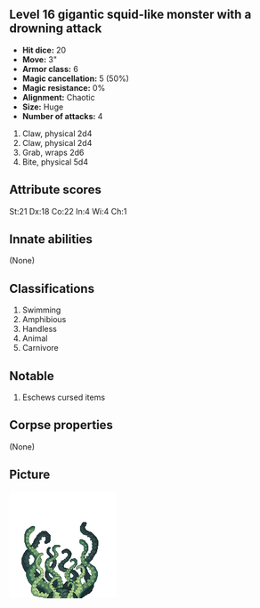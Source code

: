 ## Level 16 gigantic squid-like monster with a drowning attack
- **Hit dice:** 20
- **Move:** 3"
- **Armor class:** 6
- **Magic cancellation:** 5 (50%)
- **Magic resistance:** 0%
- **Alignment:** Chaotic
- **Size:** Huge
- **Number of attacks:** 4
1. Claw, physical 2d4
2. Claw, physical 2d4
3. Grab, wraps 2d6
4. Bite, physical 5d4
## Attribute scores
St:21 Dx:18 Co:22 In:4 Wi:4 Ch:1
## Innate abilities
(None)
## Classifications
1. Swimming
2. Amphibious
3. Handless
4. Animal
5. Carnivore
## Notable
1. Eschews cursed items
## Corpse properties
(None)
## Picture
![Kraken](https://github.com/hyvanmielenpelit/GnollHackTileSet/blob/main/Monsters/kraken/kraken.png)
